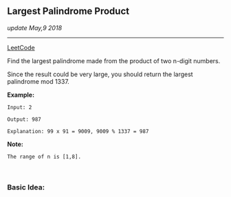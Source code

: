 ## Largest Palindrome Product
_update May,9 2018_

---
[LeetCode](https://leetcode.com/problems/largest-palindrome-product/description/)

Find the largest palindrome made from the product of two n-digit numbers.

Since the result could be very large, you should return the largest palindrome mod 1337.

**Example:**
    
    Input: 2
    
    Output: 987
    
    Explanation: 99 x 91 = 9009, 9009 % 1337 = 987

**Note:**

    The range of n is [1,8].
    
<br>

### Basic Idea:
